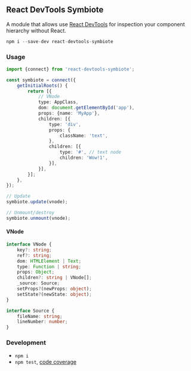 React DevTools Symbiote
-----------------------
A module that allows use [React DevTools](https://github.com/facebook/react-devtools) for inspection your component hierarchy without React.

```ts
npm i --save-dev react-devtools-symbiote
```


### Usage

```ts
import {connect} from 'react-devtools-symbiote';

const symbiote = connect({
	getInitialRoots() {
		return [{
			// VNode
			type: AppClass,
			dom: document.getElementById('app'),
			props: {name: 'MyApp'},
			children: [{
				type: 'div',
				props: {
					className: 'text',
				},
				children: [{
					type: '#', // text node
					children: 'Wow!1',
				}],
			}],
		}];
	},
});

// Update
symbiote.update(vnode);

// Unmount/destroy
symbiote.unmount(vnode);
```


#### VNode

```ts
interface VNode {
	key?: string;
	ref?: string;
	dom: HTMLElement | Text;
	type: Function | string;
	props: Object;
	children?: string | VNode[];
	_source: Source;
	setProps?(newProps: object);
	setState?(newState: object);
}

interface Source {
	fileName: string;
	lineNumber: number;
}
```


### Development

 - `npm i`
 - `npm test`, [code coverage](./coverage/lcov-report/index.html)

